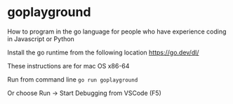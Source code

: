 # goplayground
How to program in the go language
for people who have experience coding in Javascript or Python


Install the go runtime from the following location
https://go.dev/dl/

These instructions are for mac OS x86-64

Run from command line
`go run goplayground`

Or choose 
Run -> Start Debugging from VSCode (F5)

